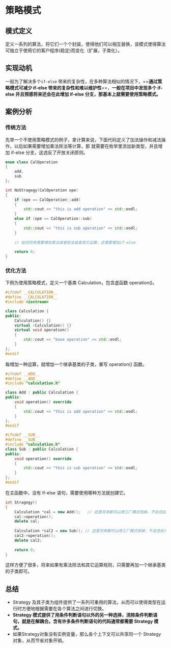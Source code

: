 

# 策略模式

## 模式定义

定义一系列的算法，将它们一个个封装，使得他们可以相互替换，该模式使得算法可独立于使用它的客户程序(稳定)而变化（扩展，子类化）。

## 实现动机

一般为了解决多个`if-else` 带来的复杂性，在多种算法相似的情况下，==**通过策略模式可减少 if-else 带来的复杂性和难以维护性**==，**一般在项目中发现多个 if-else 并且预感将来还会在此增加 if-else 分支，那基本上就需要使用策略模式。**

## 案例分析

### 传统方法

先举一个不使用策略模式的例子，拿计算来说，下面代码定义了加法操作和减法操作，以后如果需要增加乘法除法等计算，那
就需要在枚举里添加新类型，并且增加 if-else 分支，这违反了开放关闭原则。

```cpp
enum class CalOperation 
{
	add,
	sub
};

int NoStragegy(CalOperation ope) 
{
	if (ope == CalOperation::add) 
    {
		std::cout << "this is add operation" << std::endl;
	} 
    else if (ope == CalOperation::sub) 
    {
		std::cout << "this is sub operation" << std::endl;
	} 
    
    // 如何将来需要增加乘法或者除法或者其它运算，还需要增加if-else
    
	return 0;
}
```

### 优化方法

下例为使用策略模式，定义一个基类 Calculation，包含虚函数 operation()。

```cpp
#ifndef __CALCULATION__
#define __CALCULATION__
#include <iostream>

class Calculation {
public:
	Calculation() {}
	virtual ~Calculation() {}
	virtual void operation() 
    { 
        std::cout << "base operation" << std::endl; 
    }
};
#endif
```

每增加一种运算，就增加一个继承基类的子类，重写 operation() 函数。

```cpp
#ifndef __ADD__
#define __ADD__
#include "calculation.h"

class Add : public Calculation {
public:
    void operation() override 
    { 
        std::cout << "this is add operation" << std::endl; 
    }
};
#endif
```

```cpp
#ifndef __SUB__
#define __SUB__
#include "calculation.h"
class Sub : public Calculation {
public:    
	void operation() override 
    { 
        std::cout << "this is sub operation" << std::endl; 
    }
};
#endif
```

在主函数中，没有 if-else 语句，需要使用哪种方法就创建它。

```cpp
int Stragegy() 
{
	Calculation *cal = new Add();	// 这里将来都可以用工厂模式改掉，不会违反开放封闭原则
	cal->operation();
	delete cal;
    
	Calculation *cal2 = new Sub(); // 这里将来都可以用工厂模式改掉，不会违反开放封闭原则
	cal2->operation();
	delete cal2;
    
	return 0;
}
```

这样方便了很多，将来如果有乘法除法和其它运算规则，只需要再加一个继承基类的子类即可。

## 总结

- Strategy 及其子类为组件提供了一系列可重用的算法，从而可以使得类型在运行时方便地根据需要在各个算法之间进行切换。
- **Strategy 模式提供了用条件判断语句以外的另一种选择，消除条件判断语句，就是在解耦合。含有许多条件判断语句的代码通常都需要 Strategy 模式。**
- 如果Strategy对象没有实例变量，那么各个上下文可以共享同一个 Strategy 对象，从而节省对象开销。
